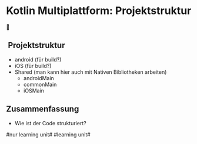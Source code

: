 # Kotlin Multiplattform: Projektstruktur
📱

##  Projektstruktur

- android (für build?)
- iOS (für build?)
- Shared (man kann hier auch mit Nativen Bibliotheken arbeiten)
	- androidMain
	- commonMain
	- iOSMain



## Zusammenfassung
- Wie ist der Code strukturiert?


#nur learning unit# #learning unit#